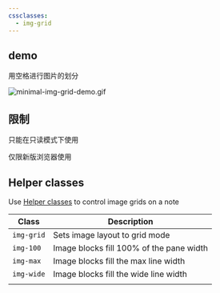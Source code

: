 ```yaml
---
cssclasses:
  - img-grid
---
```


## demo 

用空格进行图片的划分

![minimal-img-grid-demo.gif](https://publish-01.obsidian.md/access/342b33803baa5ad0055c9141648edad3/Images/minimal-img-grid-demo.gif)


## 限制

只能在只读模式下使用

仅限新版浏览器使用

## Helper classes 

Use [Helper classes](https://minimal.guide/features/helper-classes) to control image grids on a note

| Class      | Description                              |
| ---------- | ---------------------------------------- |
| `img-grid` | Sets image layout to grid mode           |
| `img-100`  | Image blocks fill 100% of the pane width |
| `img-max`  | Image blocks fill the max line width     |
| `img-wide` | Image blocks fill the wide line width    |
|            |                                          |
